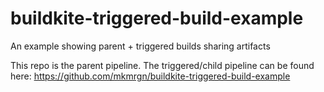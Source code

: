 # buildkite-triggered-build-example
An example showing parent + triggered builds sharing artifacts

This repo is the parent pipeline.  The triggered/child pipeline can be found here: https://github.com/mkmrgn/buildkite-triggered-build-example
